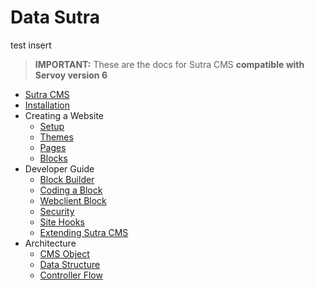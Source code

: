 # Data Sutra

test insert

> **IMPORTANT:** These are the docs for Sutra CMS **compatible with Servoy version 6**

- [Sutra CMS](sutra-cms.md)
- [Installation](installation.md)
- Creating a Website
    - [Setup](site/setup.md)
    - [Themes](site/themes.md)
    - [Pages](site/pages.md)
    - [Blocks](site/blocks.md)
- Developer Guide
    - [Block Builder](developer/block-builder.md)
    - [Coding a Block](developer/coding-a-block.md)
    - [Webclient Block](developer/webclient-block.md)
    - [Security](developer/security.md)
    - [Site Hooks](developer/site-hooks.md)
    - [Extending Sutra CMS](developer/extending-cms.md)
- Architecture
    - [CMS Object](architecture/cms-object.md)
    - [Data Structure](architecture/data-structure.md)
    - [Controller Flow](architecture/controller-flow.md)